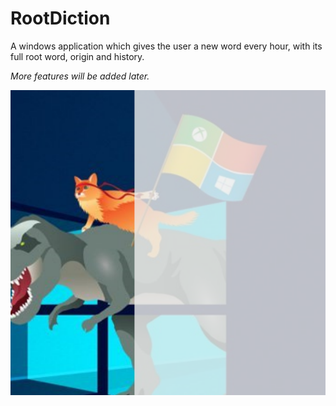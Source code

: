 # RootDiction
A windows application which gives the user a new word every hour, with its full root word, origin and history.

*More features will be added later.*

![Current screenshot](https://github.com/meditat/RootDiction/blob/master/drwa.png)
